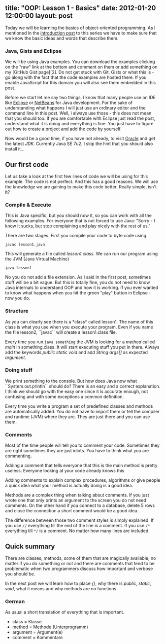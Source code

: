 title: "OOP: Lesson 1 - Basics"
date: 2012-01-20 12:00:00
layout: post
---
Today we will be learning the basics of object-oriented programming.
As I mentioned in the [introduction post][1] to this series we have to
make sure that we know the basic ideas and words that describe them.

<!--MORE-->

<h3>Java, Gists and Eclipse</h3>
We will be using Java examples. You can download the examples clicking
on the "raw" link at the bottom and comment on them or add something on
my [GitHub Gist page][2]. Do not get stuck with Git, Gists or what
this is - go along with the fact that the code examples are hosted there.
If you enable JavaScript for this domain you will also see them embedded
in this post.

Before we start let me say two things. I know that many people use an
IDE like [Eclipse][3] or [NetBeans][4] for Java development. For the
sake of understanding what happens I will just use an ordinary editor
and the command line in this post. Well, I always use those - this
does not mean that you should too. If you are comfortable with Eclipse
just read the post, understand what it is doing and everything is fine.
You just have to figure out how to create a project and add the code
by yourself.

Now would be a good time, if you have not already, to visit [Oracle][5]
and get the latest *JDK*. Currently Java SE 7u2. I skip the hint that
you should also install it...

<h2>Our first code</h2>
Let us take a look at the first few lines of code we will be using for
this example. The code is not perfect. And this has a good reasons. We
will use the knowledge we are gaining to make this code better.
<script src="https://gist.github.com/1646775.js?file=lesson1.java"></script>
Really simple, isn't it?

<h3>Compile & Execute</h3>
This is Java specific, but you should now it, so you can work with all the
following examples. For everyone that is not forced to use Java:
"Sorry - I know it sucks, but stop complaining and play nicely with
the rest of us."

There are two stages. First you compile your code to byte code using

  ``javac lesson1.java``
  
This will generate a file called *lesson1.class*. We can run our
program using the JVM (Java Virtual Machine)

  ``java lesson1``

No you do not add a file extension. As I said in the first post, sometimes
stuff will be a bit vague. But this is totally fine, you do not need to
know Java internals to understand OOP and how it is working. If you
ever wanted to know what happens when you hit the green "play" button
in Eclipse - now you do.

<h3>Structure</h3>
As you can clearly see there is a *class* called lesson1. The name of this
class is what you use when you execute your program. Even if you name the
file lesson2, ``javac`` will create a lesson1.class file.

Every time you run ``java something`` the JVM is looking for a *method* called
*main* in something.class. It will start executing stuff you put in there. Always add the
keywords *public static void* and add *String args[]* as expected *argument*.

<h3>Doing stuff</h3>
We print something to the console. But how does Java now what
``System.out.println`` should do? There is an easy and a correct explanation.
I think we should go with the easy one since it is accurate enough, not
confusing and with some exceptions a common definition.

Every time you write a program a set of predefined classes and methods
are automatically added. You do not have to import them or tell the
compiler and runtime (JVM) where they are. They are just there and you can use them.

<h3>Comments</h3>
Most of the time people will tell you to comment your code. Sometimes they
are right sometimes they are just idiots. You have to think what you are
commenting.

Adding a comment that tells everyone that this is the main method is
pretty useless. Everyone looking at your code already knows this.

Adding comments to explain complex procedures, algorithms or give people a
quick idea what your method is actually doing is a good idea. 

Methods are a
complex thing when talking about comments. If you just wrote one that only
prints an argument to the screen you do not need comments. On the other hand
if you connect to a database, delete 5 rows and close the connection a short
comment would be a good idea.

The difference between those two comment styles is simply explained. If you
use ``//`` everything till the end of the line is a comment. If you use ``/*``
everything till ``*/`` is a comment. No matter how many lines are included.

<h2>Quick summary</h2>
There are classes, methods, some of them that are magically available, no
matter if you do something or not and there are comments that tend to be
problematic when two programmers discuss how important and verbose you should
be.

In the next post we will learn how to place *{}*, why there is *public*,
*static*, *void*, what it means and why methods are no functions.

<h3>German</h3>
As usual a short translation of everything that is important.

  * class = Klasse
  * method = Methode (Unterprogramm)
  * argument = Argument(e)
  * comment = Kommentare
  
  

[1]: http://www.hopelesscom.de/2012/1/18/object-oriented_programming.html
[2]: https://gist.github.com/fallenhitokiri
[3]: http://www.eclipse.org/
[4]: http://netbeans.org/
[5]: http://www.oracle.com/technetwork/java/index.html